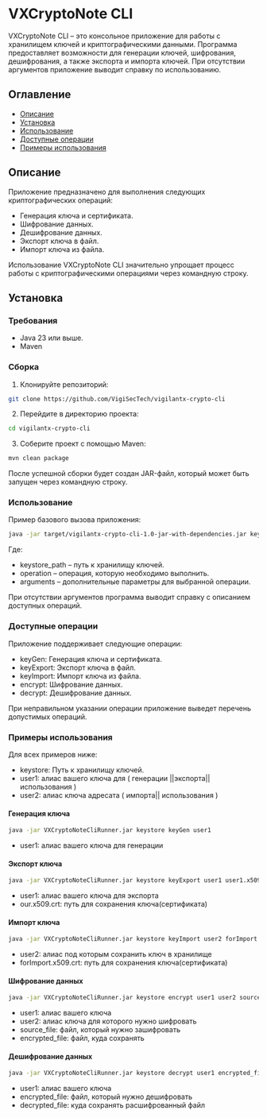 # VXCryptoNote CLI

VXCryptoNote CLI – это консольное приложение для работы с хранилищем ключей и криптографическими данными. Программа предоставляет возможности для генерации ключей, шифрования, дешифрования, а также экспорта и импорта ключей. При отсутствии аргументов приложение выводит справку по использованию.

## Оглавление

- [Описание](#описание)
- [Установка](#установка)
- [Использование](#использование)
- [Доступные операции](#доступные-операции)
- [Примеры использования](#примеры-использования)

## Описание

Приложение предназначено для выполнения следующих криптографических операций:

- Генерация ключа и сертификата.
- Шифрование данных.
- Дешифрование данных.
- Экспорт ключа в файл.
- Импорт ключа из файла.

Использование VXCryptoNote CLI значительно упрощает процесс работы с криптографическими операциями через командную строку.

## Установка

### Требования

- Java 23 или выше.
- Maven

### Сборка

1. Клонируйте репозиторий:
```bash
git clone https://github.com/VigiSecTech/vigilantx-crypto-cli
```
2. Перейдите в директорию проекта:
```bash
cd vigilantx-crypto-cli
```
3. Соберите проект с помощью Maven:
```bash
mvn clean package
```
После успешной сборки будет создан JAR-файл, который может быть запущен через командную строку.

### Использование
Пример базового вызова приложения:
```bash
java -jar target/vigilantx-crypto-cli-1.0-jar-with-dependencies.jar keystore_path operation arguments
```
Где:

- keystore_path – путь к хранилищу ключей.
- operation – операция, которую необходимо выполнить.
- arguments – дополнительные параметры для выбранной операции.

При отсутствии аргументов программа выводит справку с описанием доступных операций.


### Доступные операции
Приложение поддерживает следующие операции:

- keyGen: Генерация ключа и сертификата.
- keyExport: Экспорт ключа в файл.
- keyImport: Импорт ключа из файла.
- encrypt: Шифрование данных.
- decrypt: Дешифрование данных.

При неправильном указании операции приложение выведет перечень допустимых операций.


### Примеры использования

Для всех примеров ниже:

- keystore: Путь к хранилищу ключей.
- user1: алиас вашего ключа для ( генерации ||экспорта|| использования )
- user2: алиас ключа адресата ( импорта|| использования )

#### Генерация ключа
```bash
java -jar VXCryptoNoteCliRunner.jar keystore keyGen user1
```
- user1: алиас вашего ключа для генерации

#### Экспорт ключа
```bash
java -jar VXCryptoNoteCliRunner.jar keystore keyExport user1 user1.x509.crt
```
- user1: алиас вашего ключа для экспорта
- our.x509.crt: путь для сохранения ключа(сертификата)
#### Импорт ключа
```bash
java -jar VXCryptoNoteCliRunner.jar keystore keyImport user2 forImport.x509.crt
```
- user2: алиас под которым сохранить ключ в хранилище
- forImport.x509.crt: путь для сохранения ключа(сертификата)

#### Шифрование данных
```bash
java -jar VXCryptoNoteCliRunner.jar keystore encrypt user1 user2 source_file encrypted_file
```
- user1: алиас вашего ключа
- user2: алиас ключа для которого нужно шифровать
- source_file: файл, который нужно зашифровать
- encrypted_file: файл, куда сохранять

#### Дешифрование данных
```bash
java -jar VXCryptoNoteCliRunner.jar keystore decrypt user1 encrypted_file decrypted_file
```
- user1: алиас вашего ключа
- encrypted_file: файл, который нужно дешифровать
- decrypted_file: куда сохранять расшифрованный файл
